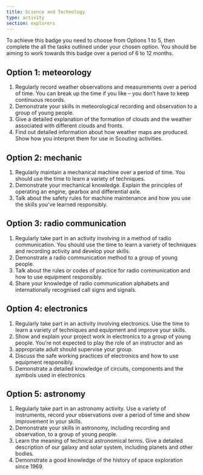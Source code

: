 ```yaml
---
title: Science and Technology
type: activity
section: explorers
---
```


To achieve this badge you need to choose from Options 1 to 5, then complete the all the tasks outlined under your chosen option. You should be aiming to work towards this badge over a period of 6 to 12 months.

## Option 1: meteorology
1. Regularly record weather observations and measurements over a period of time. You can break up the time if you like – you don’t have to keep continuous records.
1. Demonstrate your skills in meteorological recording and observation to a group of young people.
1. Give a detailed explanation of the formation of clouds and the weather associated with different clouds and fronts.
1. Find out detailed information about how weather maps are produced. Show how you interpret them for use in Scouting activities.

## Option 2: mechanic
1. Regularly maintain a mechanical machine over a period of time. You should use the time to learn a variety of techniques.
1. Demonstrate your mechanical knowledge. Explain the principles of operating an engine, gearbox and differential axle.
1. Talk about the safety rules for machine maintenance and how you use the skills you’ve learned responsibly.

## Option 3: radio communication
1. Regularly take part in an activity involving in a method of radio communication. You should use the time to learn a variety of techniques and recording activity and develop your skills.
1. Demonstrate a radio communication method to a group of young people.
1. Talk about the rules or codes of practice for radio communication and how to use equipment responsibly.
1. Share your knowledge of radio communication alphabets and internationally recognised call signs and signals.

## Option 4: electronics
1. Regularly take part in an activity involving electronics. Use the time to learn a variety of techniques and equipment and improve your skills.
1. Show and explain your project work in electronics to a group of young people. You’re not expected to play the role of an instructor and an 
1. appropriate adult should supervise your group.
1. Discuss the safe working practices of electronics and how to use equipment responsibly.
1. Demonstrate a detailed knowledge of circuits, components and the symbols used in electronics

## Option 5: astronomy
1. Regularly take part in an astronomy activity. Use a variety of instruments, record your observations over a period of time and show improvement in your skills.
1. Demonstrate your skills in astronomy, including recording and observation, to a group of young people.
1. Learn the meaning of technical astronomical terms. Give a detailed description of our galaxy and solar system, including planets and other bodies.
1. Demonstrate a good knowledge of the history of space exploration since 1969.